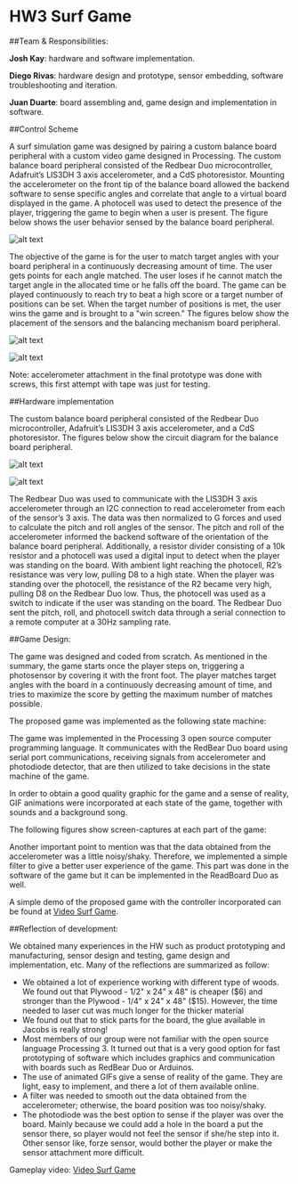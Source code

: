 # HW3 Surf Game

##Team & Responsibilities:

**Josh Kay**: hardware and software implementation.

**Diego Rivas**: hardware design and prototype, sensor embedding, software troubleshooting and iteration.

**Juan Duarte**: board assembling and, game design and implementation in software.

##Control Scheme

A surf simulation game was designed by pairing a custom balance board peripheral with a custom video game designed in Processing. The custom balance board peripheral consisted of the Redbear Duo microcontroller, Adafruit’s LIS3DH 3 axis accelerometer, and a CdS photoresistor. Mounting the accelerometer on the front tip of the balance board allowed the backend software to sense specific angles and correlate that angle to a virtual board displayed in the game. A photocell was used to detect the presence of the player, triggering the game to begin when a user is present. The figure below shows the user behavior sensed by the balance board peripheral.

![alt text](images/sensors.png "Description goes here")

 The objective of the game is for the user to match target angles with your board peripheral in a continuously decreasing amount of time. The user gets points for each angle matched. The user loses if he cannot match the target angle in the allocated time or he falls off the board. The game can be played continuously to reach try to beat a high score or a target number of positions can be set. When the target number of positions is met, the user wins the game and is brought to a "win screen." The figures below show the placement of the sensors and the balancing mechanism board peripheral.

![alt text](images/mockup.png "Description goes here")

![alt text](images/top.png "Description goes here")

Note: accelerometer attachment in the final prototype was done with screws, this first attempt with tape was just for testing.

##Hardware implementation

The custom balance board peripheral consisted of the Redbear Duo microcontroller, Adafruit’s LIS3DH 3 axis accelerometer, and a CdS photoresistor. The figures below show the circuit diagram for the balance board peripheral.

![alt text](images/fritzing_schematic.png "Description goes here")

![alt text](images/IDD_HW3_schematic.png "Description goes here") 

The Redbear Duo was used to communicate with the LIS3DH 3 axis accelerometer through an I2C connection to read accelerometer from each of the sensor’s 3 axis. The data was then normalized to G forces and used to calculate the pitch and roll angles of the sensor. The pitch and roll of the accelerometer informed the backend software of the orientation of the balance board peripheral. Additionally, a resistor divider consisting of a 10k resistor and a photocell was used a digital input to detect when the player was standing on the board. With ambient light reaching the photocell, R2’s resistance was very low, pulling D8 to a high state. When the player was standing over the photocell, the resistance of the R2 became very high, pulling D8 on the Redbear Duo low. Thus, the photocell was used as a switch to indicate if the user was standing on the board. The Redbear Duo sent the pitch, roll, and photocell switch data through a serial connection to a remote computer at a 30Hz sampling rate. 

##Game Design:

The game was designed and coded from scratch. As mentioned in the summary, the game starts once the player steps on, triggering a photosensor by covering it with the front foot. The player matches target angles with the board in a continuously decreasing amount of time, and tries to maximize the score by getting the maximum number of matches possible.

The proposed game was implemented as the following state machine:

The game was implemented in the Processing 3 open source computer programming language. It communicates with the RedBear Duo board using serial port communications, receiving signals from accelerometer and photodiode detector, that are then utilized to take decisions in the state machine of the game.

In order to obtain a good quality graphic for the game and a sense of reality, GIF animations were incorporated at each state of the game, together with sounds and a background song.

The following figures show screen-captures at each part of the game:


Another important point to mention was that the data obtained from the accelerometer was a little noisy/shaky. Therefore, we implemented a simple filter to give a better user experience of the game. This part was done in the software of the game but it can be implemented in the ReadBoard Duo as well.

A simple demo of the proposed game with the controller incorporated can be found at [Video Surf Game](https://youtu.be/v2engGUQ7P0).


##Reflection of development:

We obtained many experiences in the HW such as product prototyping and manufacturing, sensor design and testing, game design and implementation, etc. Many of the reflections are summarized as follow:

* We obtained a lot of experience working with different type of woods. We found out that Plywood - 1/2" x 24" x 48" is cheaper ($6) and stronger than the Plywood - 1/4" x 24" x 48" ($15). However, the time needed to laser cut was much longer for the thicker material
* We found out that to stick parts for the board, the glue available in Jacobs is really strong!
* Most members of our group were not familiar with the open source language Processing 3. It turned out that is a very good option for fast prototyping of software which includes graphics and communication with boards such as RedBear Duo or Arduinos.
* The use of animated GIFs give a sense of reality of the game. They are light, easy to implement, and there a lot of them available online.
* A filter was needed to smooth out the data obtained from the accelerometer; otherwise, the board position was too noisy/shaky.
* The photodiode was the best option to sense if the player was over the board. Mainly because we could add a hole in the board a put the sensor there, so player would not feel the sensor if she/he step into it. Other sensor like, forze sensor, would bother the player or make the sensor attachment more difficult.

Gameplay video: [Video Surf Game](https://youtu.be/v2engGUQ7P0)

